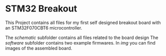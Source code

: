 # STM32 Breakout

This Project contains all files for my first self designed breakout board with an STM32F070CBT6 microcontroller.

The *schematic* subfolder contains all files related to the board design
The *software* subfolder contains two example firmwares.
In *img* you can find images of the assembled  board.
